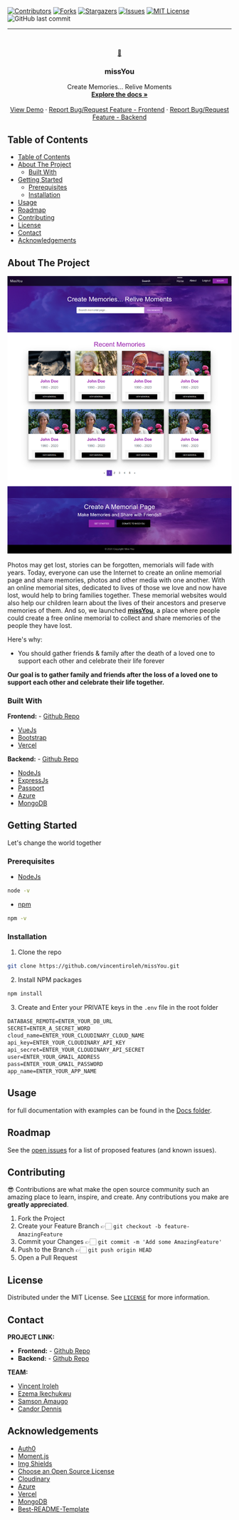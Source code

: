 
[![Contributors][contributors-shield]][contributors-url]
[![Forks][forks-shield]][forks-url]
[![Stargazers][stars-shield]][stars-url]
[![Issues][issues-shield]][issues-url]
[![MIT License][license-shield]][license-url]
![GitHub last commit](https://img.shields.io/github/last-commit/vincentiroleh/missyou?style=flat-square)
*****
<!-- PROJECT LOGO -->
<br />
<p align="center">
  <a href="https://github.com/vincentiroleh/missYou">
    <span width="80" height="80"> 💜 </span>
  </a>

  <h3 align="center"> <b>missYou</b> </h3>

  <p align="center">
    Create Memories... Relive Moments
    <br />
    <a href="https://github.com/vincentiroleh/missYou/blob/develop/docs"><strong>Explore the docs »</strong></a>
    <br />
    <br />
    <a href="https://missyou-eta.vercel.app">View Demo</a>
    ·
    <a href="https://github.com/doniyke/missyou/issues">Report Bug/Request Feature - Frontend</a>
    ·
    <a href="https://github.com/vincentiroleh/missYou/issues">Report Bug/Request Feature - Backend</a>
  </p>
</p>



<!-- TABLE OF CONTENTS -->
## Table of Contents

- [Table of Contents](#table-of-contents)
- [About The Project](#about-the-project)
  - [Built With](#built-with)
- [Getting Started](#getting-started)
  - [Prerequisites](#prerequisites)
  - [Installation](#installation)
- [Usage](#usage)
- [Roadmap](#roadmap)
- [Contributing](#contributing)
- [License](#license)
- [Contact](#contact)
- [Acknowledgements](#acknowledgements)



<!-- ABOUT THE PROJECT -->
## About The Project

[![Product Name Screen Shot][product-screenshot]](https://missyou-eta.vercel.app)

Photos may get lost, stories can be forgotten, memorials will fade with years. Today, everyone can use the Internet to create an online memorial page and share memories, photos and other media with one another. With an online memorial sites, dedicated to lives of those we love and now have lost, would help to bring families together. These memorial websites would also help our children learn about the lives of their ancestors and preserve memories of them. And so, we launched **[missYou](https://missyou-eta.vercel.app)**, a place where people could create a free online memorial to collect and share memories of the people they have lost.

Here's why:
* You should gather friends & family after the death of a loved one to support each other and celebrate their life forever


**Our goal is to gather family and friends after the loss of a loved one to support each other and celebrate their life together.**

### Built With

**Frontend:** - [Github Repo](https://github.com/doniyke/missyou)

* [VueJs](https://vuejs.org/)
* [Bootstrap](https://getbootstrap.com/)
* [Vercel](https://vercel.com/)



**Backend:** - [Github Repo](https://github.com/vincentiroleh/missYou)

* [NodeJs](https://nodejs.org/en/)
* [ExpressJs](https://expressjs.com)
* [Passport](http://www.passportjs.org)
* [Azure](https://azure.microsoft.com)
* [MongoDB](https://www.mongodb.com)



<!-- GETTING STARTED -->
## Getting Started

Let's change the world together

### Prerequisites

* [NodeJs](https://nodejs.org/en/download/)
```sh
node -v
```

* [npm](https://www.npmjs.com/)
```sh
npm -v
```

### Installation

1. Clone the repo
```sh
git clone https://github.com/vincentiroleh/missYou.git
```
2. Install NPM packages
```sh
npm install
```
3. Create and Enter your PRIVATE keys in the `.env` file in the root folder
```JS
DATABASE_REMOTE=ENTER_YOUR_DB_URL
SECRET=ENTER_A_SECRET_WORD
cloud_name=ENTER_YOUR_CLOUDINARY_CLOUD_NAME
api_key=ENTER_YOUR_CLOUDINARY_API_KEY
api_secret=ENTER_YOUR_CLOUDINARY_API_SECRET
user=ENTER_YOUR_GMAIL_ADDRESS
pass=ENTER_YOUR_GMAIL_PASSWORD
app_name=ENTER_YOUR_APP_NAME
```

<!-- USAGE EXAMPLES -->
## Usage

for full documentation with examples can be found in the [Docs folder](https://github.com/vincentiroleh/missYou/blob/develop/docs/doc.md).



<!-- ROADMAP -->
## Roadmap

See the [open issues](https://github.com/vincentiroleh/missYou/issues) for a list of proposed features (and known issues).



<!-- CONTRIBUTING -->
## Contributing

😎 Contributions are what make the open source community such an amazing place to learn, inspire, and create. Any contributions you make are **greatly appreciated**.

1. Fork the Project
2. Create your Feature Branch 👉🏻 `git checkout -b feature-AmazingFeature`
3. Commit your Changes 👉🏻 `git commit -m 'Add some AmazingFeature'`
4. Push to the Branch 👉🏻 `git push origin HEAD`
5. Open a Pull Request

<!-- LICENSE -->
## License

Distributed under the MIT License. See [`LICENSE`](https://github.com/vincentiroleh/missYou/blob/develop/LICENSE) for more information.



<!-- CONTACT -->
## Contact

**PROJECT LINK:**

- **Frontend:** - [Github Repo](https://github.com/doniyke/missyou)
- **Backend:** - [Github Repo](https://github.com/vincentiroleh/missYou)

**TEAM:**

- [Vincent Iroleh](https://www.linkedin.com/in/irolehvincent)
- [Ezema Ikechukwu](https://www.linkedin.com/in/davisiyke)
- [Samson Amaugo](https://www.linkedin.com/in/samsonamaugo)
- [Candor Dennis](https://www.linkedin.com/in/candor-dennis-a9ab541a3)


<!-- ACKNOWLEDGEMENTS -->
## Acknowledgements

* [Auth0](https://auth0.com)
* [Moment.js](https://momentjs.com)
* [Img Shields](https://shields.io)
* [Choose an Open Source License](https://choosealicense.com)
* [Cloudinary](https://cloudinary.com)
* [Azure](https://azure.microsoft.com)
* [Vercel](https://vercel.com/)
* [MongoDB](https://www.mongodb.com)
* [Best-README-Template](https://github.com/othneildrew/Best-README-Template)


<!-- MARKDOWN LINKS & IMAGES -->
<!-- https://www.markdownguide.org/basic-syntax/#reference-style-links -->
[contributors-shield]: https://img.shields.io/github/contributors/vincentiroleh/missYou.svg?style=flat-square
[contributors-url]: https://github.com/vincentiroleh/missYou/graphs/contributors
[forks-shield]: https://img.shields.io/github/forks/vincentiroleh/missYou.svg?style=flat-square
[forks-url]: https://github.com/vincentiroleh/missYou/network/members
[stars-shield]: https://img.shields.io/github/stars/vincentiroleh/missYou.svg?style=flat-square
[stars-url]: https://github.com/vincentiroleh/missYou/stargazers
[issues-shield]: https://img.shields.io/github/issues/vincentiroleh/missYou.svg?style=flat-square
[issues-url]: https://github.com/vincentiroleh/missYou/issues
[license-shield]: https://img.shields.io/github/license/vincentiroleh/missYou.svg?style=flat-square
[license-url]: https://github.com/vincentiroleh/missYou/blob/develop/LICENSE
[product-screenshot]: docs/images/screenshot.png
